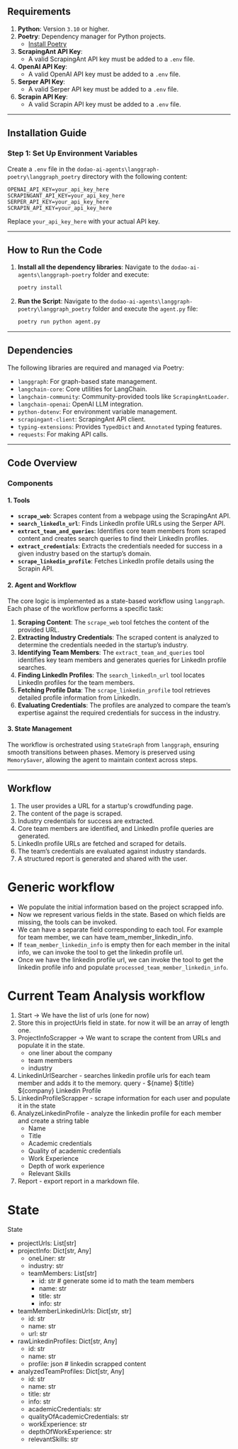 ## Requirements

1. **Python**: Version `3.10` or higher.
2. **Poetry**: Dependency manager for Python projects.
   - [Install Poetry](https://python-poetry.org/docs/#installation)
3. **ScrapingAnt API Key**:
   - A valid ScrapingAnt API key must be added to a `.env` file.
4. **OpenAI API Key**:
   - A valid OpenAI API key must be added to a `.env` file.
5. **Serper API Key**:
   - A valid Serper API key must be added to a `.env` file.
6. **Scrapin API Key**:
   - A valid Scrapin API key must be added to a `.env` file.

---

## Installation Guide

### Step 1: Set Up Environment Variables
Create a `.env` file in the `dodao-ai-agents\langgraph-poetry\langgraph_poetry` directory with the following content:
```
OPENAI_API_KEY=your_api_key_here
SCRAPINGANT_API_KEY=your_api_key_here
SERPER_API_KEY=your_api_key_here
SCRAPIN_API_KEY=your_api_key_here
```
Replace `your_api_key_here` with your actual API key.

---

## How to Run the Code

1. **Install all the dependency libraries**:
    Navigate to the `dodao-ai-agents\langgraph-poetry` folder and execute:
   ```bash
   poetry install
   ```

2. **Run the Script**:
   Navigate to the `dodao-ai-agents\langgraph-poetry\langgraph_poetry` folder and execute the `agent.py` file:
   ```bash
   poetry run python agent.py
   ```

---

## Dependencies

The following libraries are required and managed via Poetry:

- `langgraph`: For graph-based state management.
- `langchain-core`: Core utilities for LangChain.
- `langchain-community`: Community-provided tools like `ScrapingAntLoader`.
- `langchain-openai`: OpenAI LLM integration.
- `python-dotenv`: For environment variable management.
- `scrapingant-client`: ScrapingAnt API client.
- `typing-extensions`: Provides `TypedDict` and `Annotated` typing features.
- `requests`: For making API calls.

---

## Code Overview

### Components

#### 1. **Tools**
- **`scrape_web`**: Scrapes content from a webpage using the ScrapingAnt API.
- **`search_linkedln_url`**: Finds LinkedIn profile URLs using the Serper API.
- **`extract_team_and_queries`**: Identifies core team members from scraped content and creates search queries to find their LinkedIn profiles.
- **`extract_credentials`**: Extracts the credentials needed for success in a given industry based on the startup’s domain.
- **`scrape_linkedin_profile`**: Fetches LinkedIn profile details using the Scrapin API.

#### 2. **Agent and Workflow**
The core logic is implemented as a state-based workflow using `langgraph`. Each phase of the workflow performs a specific task:

1. **Scraping Content**: The `scrape_web` tool fetches the content of the provided URL.
2. **Extracting Industry Credentials**: The scraped content is analyzed to determine the credentials needed in the startup’s industry.
3. **Identifying Team Members**: The `extract_team_and_queries` tool identifies key team members and generates queries for LinkedIn profile searches.
4. **Finding LinkedIn Profiles**: The `search_linkedln_url` tool locates LinkedIn profiles for the team members.
5. **Fetching Profile Data**: The `scrape_linkedin_profile` tool retrieves detailed profile information from LinkedIn.
6. **Evaluating Credentials**: The profiles are analyzed to compare the team’s expertise against the required credentials for success in the industry.

#### 3. **State Management**
The workflow is orchestrated using `StateGraph` from `langgraph`, ensuring smooth transitions between phases. Memory is preserved using `MemorySaver`, allowing the agent to maintain context across steps.

---

## Workflow
1. The user provides a URL for a startup's crowdfunding page.
2. The content of the page is scraped.
3. Industry credentials for success are extracted.
4. Core team members are identified, and LinkedIn profile queries are generated.
5. LinkedIn profile URLs are fetched and scraped for details.
6. The team’s credentials are evaluated against industry standards.
7. A structured report is generated and shared with the user.



# Generic workflow
- We populate the initial information based on the project scrapped info.
- Now we represent various fields in the state. Based on which fields are missing, the tools can be invoked.
- We can have a separate field corresponding to each tool. For example for team member, we can have team_member_linkedin_info.
- If `team_member_linkedin_info` is empty then for each member in the inital info, we can invoke the tool to get the linkedin profile url.
- Once we have the linkedin profile url, we can invoke the tool to get the linkedin profile info and populate `processed_team_member_linkedin_info`.


# Current Team Analysis workflow
1) Start -> We have the list of urls (one for now)
2) Store this in projectUrls field in state. for now it will be an array of length one. 
3) ProjectInfoScrapper ->  We want to scrape the content from URLs and populate it in the state. 
   - one liner about the company
   - team members
   - industry
4) LinkedinUrlSearcher - searches linkedin profile urls for each team member and adds it to the memory. query - ${name} ${title} ${company} Linkedin Profile 
5) LinkedinProfileScrapper - scrape information for each user and populate it in the state
6) AnalyzeLinkedinProfile - analyze the linkedin profile for each member and create a string table
   - Name
   - Title
   - Academic credentials
   - Quality of academic credentials
   - Work Experience
   - Depth of work experience
   - Relevant Skills
7) Report - export report in a markdown file.


# State

State
   - projectUrls: List[str]
   - projectInfo: Dict[str, Any]
     - oneLiner: str
     - industry: str
     - teamMembers: List[str]
       - id: str # generate some id to math the team members
       - name: str
       - title: str
       - info: str
   - teamMemberLinkedinUrls: Dict[str, str]
     - id: str 
     - name: str
     - url: str
   - rawLinkedinProfiles: Dict[str, Any]
     - id: str
     - name: str
     - profile: json # linkedin scrapped content   
   - analyzedTeamProfiles: Dict[str, Any]
     - id: str
     - name: str
     - title: str
     - info: str
     - academicCredentials: str
     - qualityOfAcademicCredentials: str
     - workExperience: str
     - depthOfWorkExperience: str
     - relevantSkills: str
